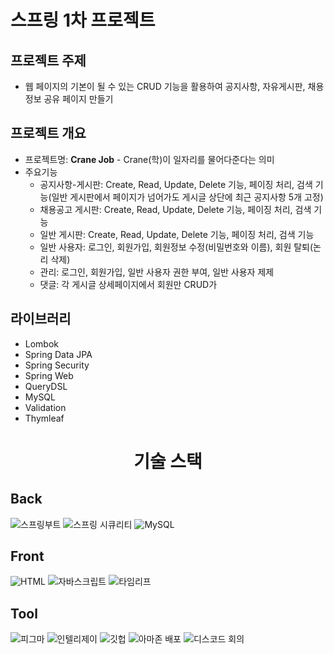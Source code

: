 # 스프링 1차 프로젝트


## 프로젝트 주제

- 웹 페이지의 기본이 될 수 있는 CRUD 기능을 활용하여 공지사항, 자유게시판, 채용정보 공유 페이지 만들기

## 프로젝트 개요

- 프로젝트명: **Crane Job** - Crane(학)이 일자리를 물어다준다는 의미
- 주요기능
    - 공지사항-게시판: Create, Read, Update, Delete 기능, 페이징 처리, 검색 기능(일반 게시판에서 페이지가 넘어가도 게시글 상단에 최근 공지사항 5개 고정)
    - 채용공고 게시판: Create, Read, Update, Delete 기능, 페이징 처리, 검색 기능
    - 일반 게시판: Create, Read, Update, Delete 기능, 페이징 처리, 검색 기능
    - 일반 사용자: 로그인, 회원가입, 회원정보 수정(비밀번호와 이름), 회원 탈퇴(논리 삭제)
    - 관리: 로그인, 회원가입, 일반 사용자 권한 부여, 일반 사용자 제제
    - 댓글: 각 게시글 상세페이지에서 회원만 CRUD가

## 라이브러리

- Lombok
- Spring Data JPA
- Spring Security
- Spring Web
- QueryDSL
- MySQL
- Validation
- Thymleaf

<div align="center"><h1>기술 스택</h1></div>
<h2>Back</h2>
<div style="display: inline-block">
<img alt="스프링부트" src="https://img.shields.io/badge/spring%20boot-none?style=for-the-badge&logo=spring%20boot&logoColor=white&labelColor=%236DB33F&color=%236DB33F">
<img alt="스프링 시큐리티" src="https://img.shields.io/badge/spring%20security-none?style=for-the-badge&logo=spring%20security&logoColor=white&labelColor=%236DB33F&color=%236DB33F">
<img  alt="MySQL" src="https://img.shields.io/badge/mysql-none?style=for-the-badge&logo=mysql&logoColor=white&labelColor=%234479A1&color=%234479A1">
</div>
<h2>Front</h2>
<div style="display: inline-block">
<img alt="HTML" src="https://img.shields.io/badge/html5-none?style=for-the-badge&logo=html5&logoColor=white&labelColor=%23E34F26&color=%23E34F26">
<img alt="자바스크립트" src="https://img.shields.io/badge/javascript-none?style=for-the-badge&logo=javascript&logoColor=white&labelColor=%23F7DF1E&color=%23F7DF1E">
<img alt="타임리프" src="https://img.shields.io/badge/thymeleaf-none?style=for-the-badge&logo=thymeleaf&logoColor=white&labelColor=%23005F0F&color=%23005F0F">
</div>
<h2>Tool</h2>
<div style="display: inline-block">
<img alt="피그마" src="https://img.shields.io/badge/figma-none?style=for-the-badge&logo=figma&logoColor=white&labelColor=%23F24E1E&color=%23F24E1E">
<img alt="인텔리제이" src="https://img.shields.io/badge/intellij%20idea-none?style=for-the-badge&logo=intellijidea&logoColor=white&labelColor=%23000000&color=%23000000">
<img alt="깃헙" src="https://img.shields.io/badge/git%20hub-none?style=for-the-badge&logo=github&logoColor=white&labelColor=%23181717&color=%23181717">
<img alt="아마존 배포" src="https://img.shields.io/badge/amazonec2-none?style=for-the-badge&logo=amazonec2&logoColor=white&labelColor=%23FF9900&color=%23FF9900">
<img alt="디스코드 회의" src="https://img.shields.io/badge/discord-none?style=for-the-badge&logo=discord&logoColor=white&labelColor=%235865F2&color=%235865F2">
</div>


